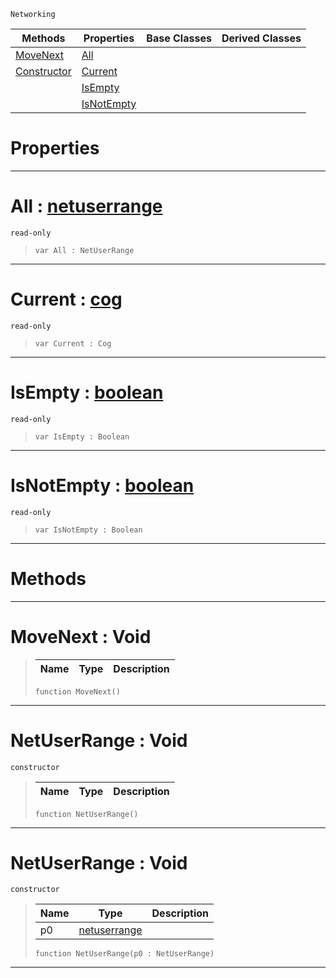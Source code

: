  `Networking`

|Methods|Properties|Base Classes|Derived Classes|
|---|---|---|---|
|[ MoveNext](https://github.com/dragonCASTjosh/PlasmaDocs/blob/master/code_reference/class_reference/netuserrange.markdown#movenext-void)|[ All](https://github.com/dragonCASTjosh/PlasmaDocs/blob/master/code_reference/class_reference/netuserrange.markdown#all-plasma-engine-document)| | |
|[ Constructor](https://github.com/dragonCASTjosh/PlasmaDocs/blob/master/code_reference/class_reference/netuserrange.markdown#netuserrange-void)|[ Current](https://github.com/dragonCASTjosh/PlasmaDocs/blob/master/code_reference/class_reference/netuserrange.markdown#current-plasma-engine-docu)| | |
| |[ IsEmpty](https://github.com/dragonCASTjosh/PlasmaDocs/blob/master/code_reference/class_reference/netuserrange.markdown#isempty-plasma-engine-docu)| | |
| |[ IsNotEmpty](https://github.com/dragonCASTjosh/PlasmaDocs/blob/master/code_reference/class_reference/netuserrange.markdown#isnotempty-plasma-engine-d)| | |


 #  Properties


---  
 #  All : [netuserrange](https://github.com/dragonCASTjosh/PlasmaDocs/blob/master/code_reference/class_reference/netuserrange.markdown)

 `read-only`

> 
> ``` lang=cpp, name=Lightning
> var All : NetUserRange


---  
 #  Current : [cog](https://github.com/dragonCASTjosh/PlasmaDocs/blob/master/code_reference/class_reference/cog.markdown)

 `read-only`

> 
> ``` lang=cpp, name=Lightning
> var Current : Cog


---  
 #  IsEmpty : [boolean](https://github.com/dragonCASTjosh/PlasmaDocs/blob/master/code_reference/lightning_base_types/boolean.markdown)

 `read-only`

> 
> ``` lang=cpp, name=Lightning
> var IsEmpty : Boolean


---  
 #  IsNotEmpty : [boolean](https://github.com/dragonCASTjosh/PlasmaDocs/blob/master/code_reference/lightning_base_types/boolean.markdown)

 `read-only`

> 
> ``` lang=cpp, name=Lightning
> var IsNotEmpty : Boolean


---  
 #  Methods


---  
 #  MoveNext : Void

> 
> |Name|Type|Description|
> |---|---|---|
> ``` lang=cpp, name=Lightning
> function MoveNext()
> ``` 


---  
 #  NetUserRange : Void

 `constructor`

> 
> |Name|Type|Description|
> |---|---|---|
> ``` lang=cpp, name=Lightning
> function NetUserRange()
> ``` 


---  
 #  NetUserRange : Void

 `constructor`

> 
> |Name|Type|Description|
> |---|---|---|
> |p0|[netuserrange](https://github.com/dragonCASTjosh/PlasmaDocs/blob/master/code_reference/class_reference/netuserrange.markdown)| |
> ``` lang=cpp, name=Lightning
> function NetUserRange(p0 : NetUserRange)
> ``` 


---  
 

 